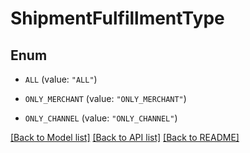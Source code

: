 # ShipmentFulfillmentType

## Enum


* `ALL` (value: `"ALL"`)

* `ONLY_MERCHANT` (value: `"ONLY_MERCHANT"`)

* `ONLY_CHANNEL` (value: `"ONLY_CHANNEL"`)


[[Back to Model list]](../README.md#documentation-for-models) [[Back to API list]](../README.md#documentation-for-api-endpoints) [[Back to README]](../README.md)


